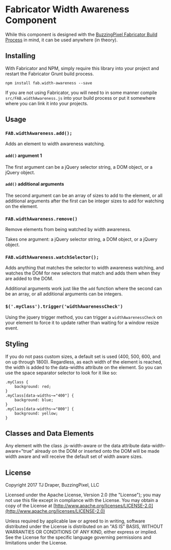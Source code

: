 # Fabricator Width Awareness Component

While this component is designed with the [BuzzingPixel Fabricator Build Process](https://github.com/tjdraper/buzzing-pixel-fabricator) in mind, it can be used anywhere (in theory).

## Installing

With Fabricator and NPM, simply require this library into your project and restart the Fabricator Grunt build process.

`npm install fab.width-awareness --save`

If you are not using Fabricator, you will need to in some manner compile `src/FAB.widthAwareness.js` into your build process or put it somewhere where you can link it into your projects.

## Usage

### `FAB.widthAwareness.add();`

Adds an element to width awareness watching.

#### `add()` argument 1

The first argument can be a jQuery selector string, a DOM object, or a jQuery object.

#### `add()` additional arguments

The second argument can be an array of sizes to add to the element, or all additional arguments after the first can be integer sizes to add for watching on the element.

### `FAB.widthAwareness.remove()`

Remove elements from being watched by width awareness.

Takes one argument: a jQuery selector string, a DOM object, or a jQuery object.

### `FAB.widthAwareness.watchSelector();`

Adds anything that matches the selector to width awareness watching, and watches the DOM for new selectors that match and adds them when they are added to the DOM.

Additional arguments work just like the `add` function where the second can be an array, or all additional arguments can be integers.

### `$('.myClass').trigger('widthAwarenessCheck')`

Using the jquery trigger method, you can trigger a `widthAwarenessCheck` on your element to force it to update rather than waiting for a window resize event.

## Styling

If you do not pass custom sizes, a default set is used (400, 500, 600, and on up through 1800). Regardless, as each width of the element is reached, the width is added to the data-widths attribute on the element. So you can use the space separator selector to look for it like so:

```
.myClass {
	background: red;
}
.myClass[data-widths~="400"] {
	background: blue;
}
.myClass[data-widths~="800"] {
	background: yellow;
}
```

## Classes and Data Elements

Any element with the class .js-width-aware or the data attribute data-width-aware="true" already on the DOM or inserted onto the DOM will be made width aware and will receive the default set of width aware sizes.

## License

Copyright 2017 TJ Draper, BuzzingPixel, LLC

Licensed under the Apache License, Version 2.0 (the "License");
you may not use this file except in compliance with the License.
You may obtain a copy of the License at [http://www.apache.org/licenses/LICENSE-2.0](http://www.apache.org/licenses/LICENSE-2.0)

Unless required by applicable law or agreed to in writing, software
distributed under the License is distributed on an "AS IS" BASIS,
WITHOUT WARRANTIES OR CONDITIONS OF ANY KIND, either express or implied.
See the License for the specific language governing permissions and
limitations under the License.
